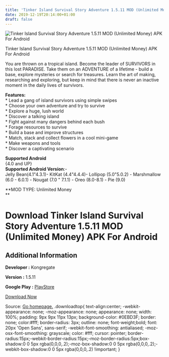 ```yaml
---
title: 'Tinker Island Survival Story Adventure 1.5.11 MOD (Unlimited Money) APK For Android'
date: 2019-12-19T20:14:00+01:00
draft: false
---
```


![Tinker Island Survival Story Adventure 1.5.11 MOD (Unlimited Money) APK For Android](https://i0.wp.com/apkhome.net/wp-content/uploads/2019/12/Tinker-Island-Survival-Story-Adventure-1.5.11-MOD-Unlimited-Money.png "Tinker Island Survival Story Adventure 1.5.11 MOD (Unlimited Money) APK For Android")

  

Tinker Island Survival Story Adventure 1.5.11 MOD (Unlimited Money) APK For Android

You are thrown on a tropical island. Become the leader of SURVIVORS in this lost PARADISE. Take them on an ADVENTURE of a lifetime - build a base, explore mysteries or search for treasures. Learn the art of making, researching and exploring, but keep in mind that there is never an inactive moment in the daily lives of survivors.

**Features:**  
\* Lead a gang of island survivors using simple swipes  
\* Choose your own adventure and try to survive  
\* Explore a huge, lush world  
\* Discover a talking island  
\* Fight against many dangers behind each bush  
\* Forage resources to survive  
\* Build a base and improve structures  
\* Match, stack and collect flowers in a cool mini-game  
\* Make weapons and tools  
\* Discover a captivating scenario

**Supported Android**  
{4.0 and UP}  
**Supported Android Version**:-  
Jelly Bean(4.1"4.3.1)- KitKat (4.4"4.4.4)- Lollipop (5.0"5.0.2) - Marshmallow (6.0 - 6.0.1) - Nougat (7.0 " 7.1.1) - Oreo (8.0-8.1) - Pie (9.0)

**MOD TYPE: Unlimited Money  
**

Download Tinker Island Survival Story Adventure 1.5.11 MOD (Unlimited Money) APK For Android
============================================================================================

Additional Information
----------------------

**Developer :** Kongregate

**Version :** 1.5.11

**Google Play :** [PlayStore](https://play.google.com/store/apps/details?id=com.kongregate.mobile.tinkerisland.google)

  

[Download Now](https://store4app.co/post/tinker-island-survival-story-adventure-1-5-11-mod-unlimited-money-apk-for-android_1576782605)

  
Source: [Go homepage.](https://store4app.co/post/tinker-island-survival-story-adventure-1-5-11-mod-unlimited-money-apk-for-android_1576782605) .downloadtop{ text-align:center; -webkit-appearance: none; -moz-appearance: none; appearance: none; width: 100%; padding: 9px 9px 11px 13px; background-color: #0EBD3F; border: none; color:#fff; border-radius: 3px; outline: none; font-weight;bold; font: 20px 'Open Sans', sans-serif; -webkit-font-smoothing: antialiased; -moz-osx-font-smoothing: grayscale; color: #fff; cursor: pointer; border-radius:15px;-webkit-border-radius:15px;-moz-border-radius:5px;box-shadow:0 0 5px rgba(0,0,0,.2);-moz-box-shadow:0 0 5px rgba(0,0,0,.2);-webkit-box-shadow:0 0 5px rgba(0,0,0,.2) !important; }